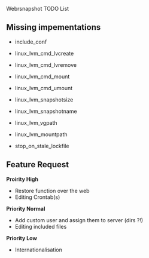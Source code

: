 Webrsnapshot TODO List


Missing impementations
---------------------------------------------------------------------------------------------------

* include_conf

* linux_lvm_cmd_lvcreate

* linux_lvm_cmd_lvremove

* linux_lvm_cmd_mount

* linux_lvm_cmd_umount

* linux_lvm_snapshotsize

* linux_lvm_snapshotname

* linux_lvm_vgpath

* linux_lvm_mountpath

* stop_on_stale_lockfile



Feature Request
---------------------------------------------------------------------------------------------------

**Proirity High**

* Restore function over the web
* Editing Crontab(s)


**Priority Normal**

* Add custom user and assign them to server (dirs ?!)
* Editing included files


**Priority Low**

* Internationalisation